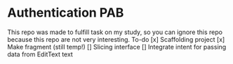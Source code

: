 # Authentication PAB

This repo was made to fulfill task on my study, so you can ignore this repo because this repo are not very interesting.
To-do
[x] Scaffolding project
[x] Make fragment (still temp!)
[] Slicing interface
[] Integrate intent for passing data from EditText text
